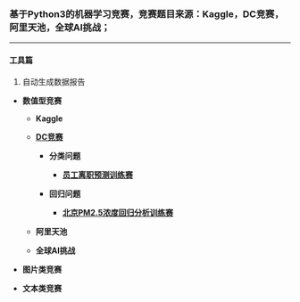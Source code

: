 ### 基于Python3的机器学习竞赛，竞赛题目来源：Kaggle，DC竞赛，阿里天池，全球AI挑战；

------

#### 工具篇

   1. 自动生成数据报告



* **数值型竞赛**

    * **Kaggle**

    * **[DC竞赛]()**

       * **分类问题**

          + **[员工离职预测训练赛]()**
      
       * **回归问题**

          + **[北京PM2.5浓度回归分析训练赛]()**      


    * **阿里天池**

    * **全球AI挑战**


* **图片类竞赛**


* **文本类竞赛**
